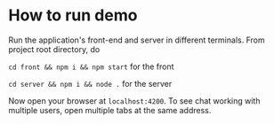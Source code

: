 
# How to run demo

Run the application's front-end and server in different terminals. From project root directory, do

`cd front && npm i && npm start` for the front

`cd server && npm i && node .` for the server

Now open your browser at `localhost:4200`. To see chat working with multiple users, open multiple tabs at the same address.